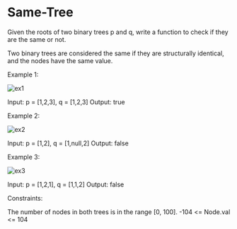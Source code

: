 # Same-Tree

Given the roots of two binary trees p and q, write a function to check if they are the same or not.

Two binary trees are considered the same if they are structurally identical, and the nodes have the same value.

 

Example 1:

![ex1](https://user-images.githubusercontent.com/88260025/213246611-ff3c8623-3164-43b6-9fc6-4a5506334893.jpg)

Input: p = [1,2,3], q = [1,2,3]
Output: true

Example 2:

![ex2](https://user-images.githubusercontent.com/88260025/213246689-accf34da-5e98-4733-b52f-6695a0866133.jpg)

Input: p = [1,2], q = [1,null,2]
Output: false

Example 3:

![ex3](https://user-images.githubusercontent.com/88260025/213246789-b20ce41e-cadd-4247-8366-6b4b5f21da6d.jpg)

Input: p = [1,2,1], q = [1,1,2]
Output: false
 

Constraints:

The number of nodes in both trees is in the range [0, 100].
-104 <= Node.val <= 104
